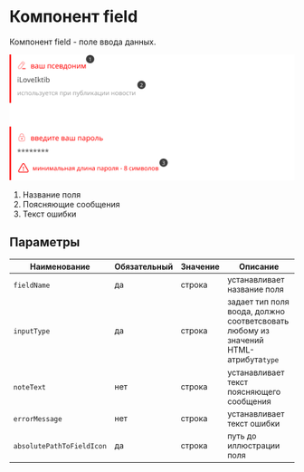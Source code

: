 # Компонент field

Компонент field - поле ввода данных.

![Представление field элемента](field.png)

1. Название поля
2. Поясняющие сообщения
3. Текст ошибки

## Параметры


| Наименование  | Обязательный | Значение | Описание                                                                                                                                  |
| --------------------------- | -------------------------- | ------------------ | --------------------------------------------------------------------------------------------------------------------------------------------------- |
| `fieldName`               | да                     | строка     | устанавливает название поля                                                                                              |
| `inputType`               | да                     | строка     | задает тип поля воода, должно соответсвовать любому из значений HTML-атрибута`type` |
| `noteText`                | нет                   | строка     | устанавливает текст поясняющего сообщения                                                                   |
| `errorMessage`            | нет                   | строка     | устанавливает текст ошибки                                                                                                |
| `absolutePathToFieldIcon` | да                     | строка     | путь до иллюстрации поля                                                                                                     |
